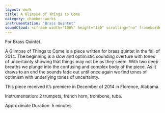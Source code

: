 ```yaml
---
layout: work
title: A Glimpse of Things to Come
category: chamber-works
instrumentation: "Brass Quintet"
soundCloud: <iframe width="100%" height="150" scrolling="no" frameborder="no" src="https://w.soundcloud.com/player/?url=https%3A//api.soundcloud.com/tracks/312819918&amp;auto_play=false&amp;hide_related=false&amp;show_comments=true&amp;show_user=true&amp;show_reposts=false&amp;visual=true"></iframe>
---
```


For Brass Quintet.

A Glimpse of Things to Come is a piece written for brass quintet in the fall of 2014. The beginning is a slow and optimistic sounding overture with tones of uncertainty showing that things may not be as they seem. With two deep breaths we plunge into the confusing and complex body of the piece. As it draws to an end the sounds fade out until once again we find tones of optimism with underlying tones of uncertainty.

This piece received it’s premiere in December of 2014 in Florence, Alabama.

Instrumentation: 2 trumpets, french horn, trombone, tuba.

Approximate Duration: 5 minutes
